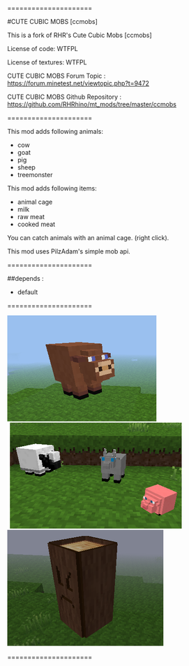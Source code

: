 =====================

#CUTE CUBIC MOBS [ccmobs]

This is a fork of RHR's Cute Cubic Mobs [ccmobs]

License of code: WTFPL

License of textures: WTFPL

CUTE CUBIC MOBS Forum Topic :
https://forum.minetest.net/viewtopic.php?t=9472

CUTE CUBIC MOBS Github Repository :
https://github.com/RHRhino/mt_mods/tree/master/ccmobs

=====================

This mod adds following animals:
- cow
- goat
- pig
- sheep
- treemonster

This mod adds following items:
- animal cage
- milk
- raw meat
- cooked meat

You can catch animals with an animal cage. (right click).

This mod uses PilzAdam's simple mob api.

=====================

##depends :
- default

=====================

![Preview](https://raw.githubusercontent.com/Napiophelios/ccmobs/master/screenshot.png)![Preview](https://raw.githubusercontent.com/Napiophelios/ccmobs/master/screenshot_2.png)
![Preview](https://raw.githubusercontent.com/Napiophelios/ccmobs/master/screenshot_3.png)

=====================
